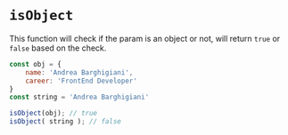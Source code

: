 # `isObject`
This function will check if the param is an object or not, will return `true` or `false` based on the check.

```js
const obj = {
	name: 'Andrea Barghigiani',
	career: 'FrontEnd Developer'
}
const string = 'Andrea Barghigiani'

isObject(obj); // true
isObject( string ); // false
